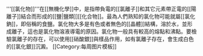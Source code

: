'''[[氯化物]]'''在[[無機化學]]中，是指帶負電的[[氯離子]]和其它元素帶正電的[[陽離子]]結合而形成的[[鹽|鹽類]][[化合物]]。最為人們熟知的氯化物可能就屬[[氯化鈉]]，即俗稱的食鹽。氯化物大多是有色或者無色的[[晶體]]結構，溶於水，並形成離子，這也是氯化物溶液導電的原因。氯化物一般具有較高的熔點和沸點。要檢驗氯離子的存在，可以使用[[硝酸銀]]與樣品作用，如有氯離子存在，會生成白色的[[氯化銀]]沉澱。
<noinclude>[[Category:每周图片模板]]</noinclude>